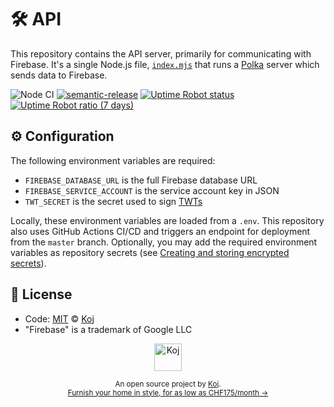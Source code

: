 # 🛠️ API

This repository contains the API server, primarily for communicating with Firebase. It's a single Node.js file, [`index.mjs`](./index.mjs) that runs a [Polka](https://github.com/lukeed/polka) server which sends data to Firebase.

![Node CI](https://github.com/koj-co/tracker/workflows/Node%20CI/badge.svg)
[![semantic-release](https://img.shields.io/badge/%20%20%F0%9F%93%A6%F0%9F%9A%80-semantic--release-e10079.svg)](https://github.com/semantic-release/semantic-release)
[![Uptime Robot status](https://img.shields.io/uptimerobot/status/m785581918-8d232ece32afefcaf778abfe)](https://koj.co)
[![Uptime Robot ratio (7 days)](https://img.shields.io/uptimerobot/ratio/7/m785581918-8d232ece32afefcaf778abfe)](https://status.koj.co)

## ⚙️ Configuration

The following environment variables are required:

- `FIREBASE_DATABASE_URL` is the full Firebase database URL
- `FIREBASE_SERVICE_ACCOUNT` is the service account key in JSON
- `TWT_SECRET` is the secret used to sign [TWTs](https://github.com/koj-co/twt)

Locally, these environment variables are loaded from a `.env`. This repository also uses GitHub Actions CI/CD and triggers an endpoint for deployment from the `master` branch. Optionally, you may add the required environment variables as repository secrets (see [Creating and storing encrypted secrets](https://docs.github.com/en/actions/configuring-and-managing-workflows/creating-and-storing-encrypted-secrets)).

## 📄 License

- Code: [MIT](./LICENSE) © [Koj](https://joinkoj.com)
- "Firebase" is a trademark of Google LLC

<p align="center">
  <a href="https://koj.co">
    <img width="44" alt="Koj" src="https://kojcdn.com/v1593890002/website-v2/logo_mcxuwq.svg">
  </a>
</p>
<p align="center">
  <sub>An open source project by <a href="https://koj.co">Koj</a>. <br> <a href="https://koj.co">Furnish your home in style, for as low as CHF175/month →</a></sub>
</p>
